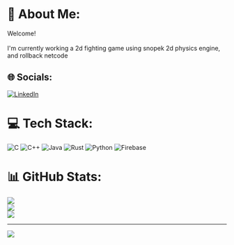 # 💫 About Me:
Welcome!<br><br>I'm currently working a 2d fighting game using snopek 2d physics engine, and rollback netcode


## 🌐 Socials:
[![LinkedIn](https://img.shields.io/badge/LinkedIn-%230077B5.svg?logo=linkedin&logoColor=white)](https://linkedin.com/in/https://www.linkedin.com/in/clay-patterson-4b5642228/) 

# 💻 Tech Stack:
![C](https://img.shields.io/badge/c-%2300599C.svg?style=for-the-badge&logo=c&logoColor=white) ![C++](https://img.shields.io/badge/c++-%2300599C.svg?style=for-the-badge&logo=c%2B%2B&logoColor=white) ![Java](https://img.shields.io/badge/java-%23ED8B00.svg?style=for-the-badge&logo=openjdk&logoColor=white) ![Rust](https://img.shields.io/badge/rust-%23000000.svg?style=for-the-badge&logo=rust&logoColor=white) ![Python](https://img.shields.io/badge/python-3670A0?style=for-the-badge&logo=python&logoColor=ffdd54) ![Firebase](https://img.shields.io/badge/Firebase-039BE5?style=for-the-badge&logo=Firebase&logoColor=white)
# 📊 GitHub Stats:
![](https://github-readme-stats.vercel.app/api?username=Claytpatt33&theme=gruvbox&hide_border=false&include_all_commits=false&count_private=true)<br/>
![](https://github-readme-streak-stats.herokuapp.com/?user=Claytpatt33&theme=gruvbox&hide_border=false)<br/>
![](https://github-readme-stats.vercel.app/api/top-langs/?username=Claytpatt33&theme=gruvbox&hide_border=false&include_all_commits=false&count_private=true&layout=compact)

---
[![](https://visitcount.itsvg.in/api?id=Claytpatt33&icon=0&color=0)](https://visitcount.itsvg.in)

<!-- Proudly created with GPRM ( https://gprm.itsvg.in ) -->
